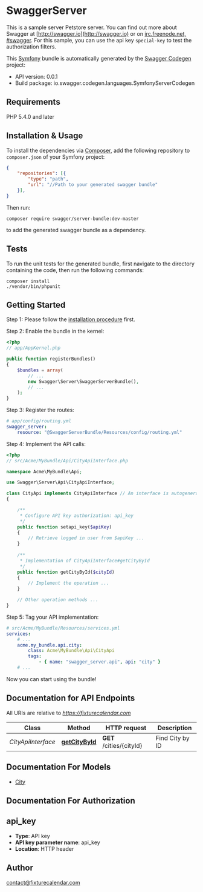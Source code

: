 # SwaggerServer
This is a sample server Petstore server.  You can find out more about     Swagger at [http://swagger.io](http://swagger.io) or on [irc.freenode.net, #swagger](http://swagger.io/irc/).      For this sample, you can use the api key `special-key` to test the authorization     filters.

This [Symfony](https://symfony.com/) bundle is automatically generated by the [Swagger Codegen](https://github.com/swagger-api/swagger-codegen) project:

- API version: 0.0.1
- Build package: io.swagger.codegen.languages.SymfonyServerCodegen

## Requirements

PHP 5.4.0 and later

## Installation & Usage

To install the dependencies via [Composer](http://getcomposer.org/), add the following repository to `composer.json` of your Symfony project:

```json
{
    "repositories": [{
        "type": "path",
        "url": "//Path to your generated swagger bundle"
    }],
}
```

Then run:

```
composer require swagger/server-bundle:dev-master
```

to add the generated swagger bundle as a dependency.

## Tests

To run the unit tests for the generated bundle, first navigate to the directory containing the code, then run the following commands:

```
composer install
./vendor/bin/phpunit
```


## Getting Started

Step 1: Please follow the [installation procedure](#installation--usage) first.

Step 2: Enable the bundle in the kernel:

```php
<?php
// app/AppKernel.php

public function registerBundles()
{
    $bundles = array(
        // ...
        new Swagger\Server\SwaggerServerBundle(),
        // ...
    );
}
```

Step 3: Register the routes:

```yaml
# app/config/routing.yml
swagger_server:
    resource: "@SwaggerServerBundle/Resources/config/routing.yml"
```

Step 4: Implement the API calls:

```php
<?php
// src/Acme/MyBundle/Api/CityApiInterface.php

namespace Acme\MyBundle\Api;

use Swagger\Server\Api\CityApiInterface;

class CityApi implements CityApiInterface // An interface is autogenerated
{

    /**
     * Configure API key authorization: api_key
     */
    public function setapi_key($apiKey)
    {
        // Retrieve logged in user from $apiKey ...
    }
    
    /**
     * Implementation of CityApiInterface#getCityById
     */
    public function getCityById($cityId)
    {
        // Implement the operation ...
    }

    // Other operation methods ...
}
```

Step 5: Tag your API implementation:

```yaml
# src/Acme/MyBundle/Resources/services.yml
services:
    # ...
    acme.my_bundle.api.city:
        class: Acme\MyBundle\Api\CityApi
        tags:
            - { name: "swagger_server.api", api: "city" }
    # ...
```

Now you can start using the bundle!


## Documentation for API Endpoints

All URIs are relative to *https://fixturecalendar.com*

Class | Method | HTTP request | Description
------------ | ------------- | ------------- | -------------
*CityApiInterface* | [**getCityById**](Resources/docs/Api/CityApiInterface.md#getcitybyid) | **GET** /cities/{cityId} | Find City by ID


## Documentation For Models

 - [City](Resources/docs/Model/City.md)


## Documentation For Authorization


## api_key

- **Type**: API key
- **API key parameter name**: api_key
- **Location**: HTTP header


## Author

contact@fixturecalendar.com


